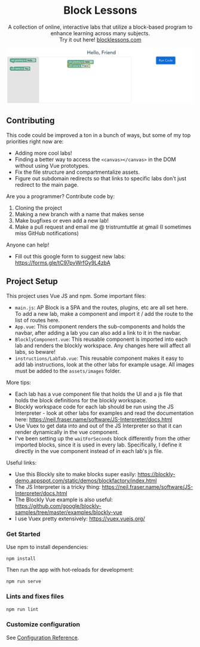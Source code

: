 <div align="center">
<h1>Block Lessons</h1>
<p>A collection of online, interactive labs that utilize a block-based program to enhance learning across many subjects.<br>
Try it out here! <a href="https://www.blocklessons.com">blocklessons.com</a>
</p>
</div>

![check it out!](src/assets/images/gitpic.png)

## Contributing

This code could be improved a ton in a bunch of ways, but some of my top priorities right now are:
- Adding more cool labs!
- Finding a better way to access the `<canvas></canvas>` in the DOM without using Vue prototypes.
- Fix the file structure and compartmentalize assets.
- Figure out subdomain redirects so that links to specific labs don't just redirect to the main page.

Are you a programmer? Contribute code by:
1. Cloning the project
2. Making a new branch with a name that makes sense
3. Make bugfixes or even add a new lab!
4. Make a pull request and email me @ tristrumtuttle at gmail (I sometimes miss GitHub notifications)

Anyone can help!
- Fill out this google form to suggest new labs: https://forms.gle/tC97pvWrfGy9L4zbA

## Project Setup

This project uses Vue JS and npm. Some important files:
- `main.js`: AP Block is a SPA and the routes, plugins, etc are all set here. To add a new lab, make a component and import it / add the route to the list of routes here.
- `App.vue`: This component renders the sub-components and holds the navbar, after adding a lab you can also add a link to it in the navbar.
- `BlocklyComponent.vue`: This reusable component is imported into each lab and renders the blockly workspace. Any changes here will affect all labs, so beware!
- `instructions/LabTab.vue`: This reusable component makes it easy to add lab instructions, look at the other labs for example usage. All images must be added to the `assets/images` folder.

More tips:
- Each lab has a vue component file that holds the UI and a js file that holds the block definitions for the blockly workspace.
- Blockly workspace code for each lab should be run using the JS Interpreter - look at other labs for examples and read the documentation here: https://neil.fraser.name/software/JS-Interpreter/docs.html
- Use Vuex to get data into and out of the JS Interpreter so that it can render dynamically in the vue component.
- I've been setting up the `waitForSeconds` block differently from the other imported blocks, since it is used in every lab. Specifically, I define it directly in the vue component instead of in each lab's js file. 

Useful links:
- Use this Blockly site to make blocks super easily: https://blockly-demo.appspot.com/static/demos/blockfactory/index.html
- The JS Interpreter is a tricky thing: https://neil.fraser.name/software/JS-Interpreter/docs.html
- The Blockly Vue example is also useful: https://github.com/google/blockly-samples/tree/master/examples/blockly-vue
- I use Vuex pretty extensively: https://vuex.vuejs.org/

### Get Started
Use npm to install dependencies:
```
npm install
```
Then run the app with hot-reloads for development:
```
npm run serve
```

<!-- ### Compiles and minifies for production
```
npm run build
```
 -->
### Lints and fixes files
```
npm run lint
```

### Customize configuration
See [Configuration Reference](https://cli.vuejs.org/config/).
